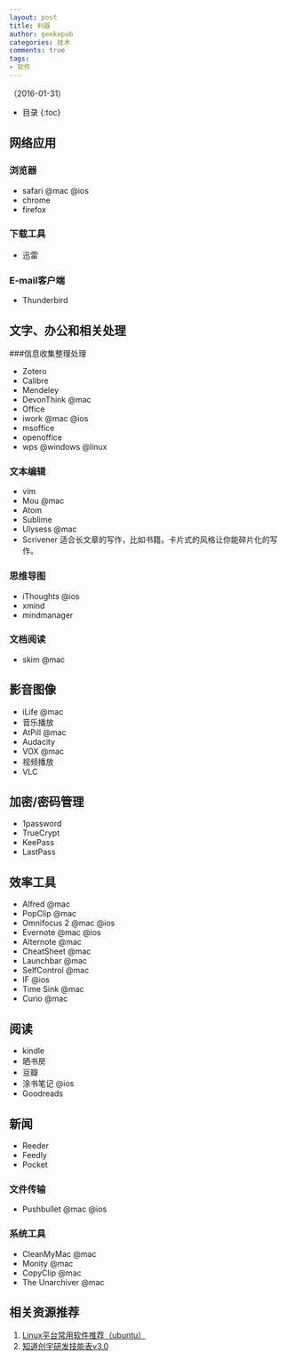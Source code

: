 ```yaml
---
layout: post
title: 利器
author: geekepub
categories: 技术
comments: true 
tags:
- 软件
---
```


（2016-01-31）

* 目录
{:toc}

## 网络应用

### 浏览器
- safari @mac @ios 
- chrome
- firefox

### 下载工具
- 迅雷

### E-mail客户端
- Thunderbird

## 文字、办公和相关处理

###信息收集整理处理

- Zotero
- Calibre
- Mendeley
- DevonThink @mac
- Office
- iwork @mac @ios
- msoffice
- openoffice
- wps @windows @linux 

### 文本编辑

- vim
- Mou @mac
- Atom
- Sublime 
- Ulysess @mac
- Scrivener 适合长文章的写作，比如书籍。卡片式的风格让你能碎片化的写作。

### 思维导图

- iThoughts @ios 
- xmind
- mindmanager

### 文档阅读
- skim @mac

## 影音图像
- iLife @mac
- 音乐播放
- AtPill @mac
- Audacity
- VOX @mac
- 视频播放
- VLC

## 加密/密码管理
- 1password
- TrueCrypt
- KeePass
- LastPass

## 效率工具

- Alfred @mac
- PopClip @mac
- Omnifocus 2 @mac @ios
- Evernote @mac @ios
- Alternote @mac
- CheatSheet @mac
- Launchbar @mac 
- SelfControl @mac
- IF @ios
- Time Sink @mac
- Curio @mac

## 阅读

- kindle
- 晒书房
- 豆瓣
- 涂书笔记 @ios
- Goodreads

## 新闻
- Reeder
- Feedly
- Pocket

### 文件传输

- Pushbullet @mac @ios

### 系统工具

- CleanMyMac @mac
- Monity @mac
- CopyClip @mac
- The Unarchiver @mac

## 相关资源推荐

1. [Linux平台常用软件推荐（ubuntu）](http://wiki.ubuntu.org.cn/Qref/Apps)
2. [知道创宇研发技能表v3.0](http://blog.knownsec.com/Knownsec_RD_Checklist/index.html)
